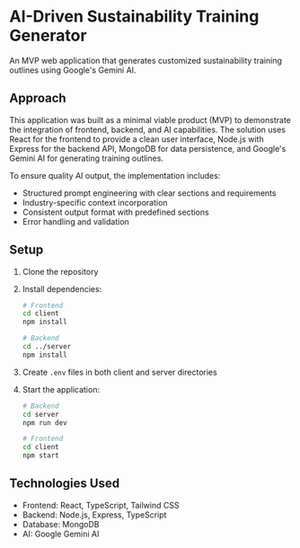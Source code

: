 # AI-Driven Sustainability Training Generator

An MVP web application that generates customized sustainability training outlines using Google's Gemini AI.

## Approach

This application was built as a minimal viable product (MVP) to demonstrate the integration of frontend, backend, and AI capabilities. The solution uses React for the frontend to provide a clean user interface, Node.js with Express for the backend API, MongoDB for data persistence, and Google's Gemini AI for generating training outlines.

To ensure quality AI output, the implementation includes:
- Structured prompt engineering with clear sections and requirements
- Industry-specific context incorporation
- Consistent output format with predefined sections
- Error handling and validation

## Setup

1. Clone the repository
2. Install dependencies:
   ```bash
   # Frontend
   cd client
   npm install

   # Backend
   cd ../server
   npm install
   ```

3. Create `.env` files in both client and server directories
4. Start the application:
   ```bash
   # Backend
   cd server
   npm run dev

   # Frontend
   cd client
   npm start
   ```

## Technologies Used
- Frontend: React, TypeScript, Tailwind CSS
- Backend: Node.js, Express, TypeScript
- Database: MongoDB
- AI: Google Gemini AI